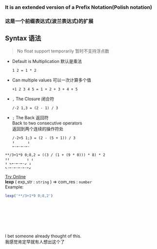 ### It is an extended version of a Prefix Notation(Polish notation)
### 这是一个前缀表达式(波兰表达式)的扩展

## Syntax 语法
> No float support temporarily 暂时不支持浮点数
- Default is Multiplication 默认是乘法
  ```
  1 2 = 1 * 2
  ```
- Can multiple values 可以一次计算多个值
  ```
  +1 2 3 4 5 = 1 + 2 + 3 + 4 + 5
  ```
- `,` The Closure 闭合符  
  ```
  /-2 1,3 = (2 - 1) / 3
  ```
- `;` The Back 返回符  
    Back to two consecutive operators  
    返回到两个连续的操作符处
  ```
  /-2+5 1;3 = (2 - (5 + 1)) / 3
  ↑      ↓
  ←-←-←-←-
  ```
```
**/3+1*9 0;8,2 = ((3 / (1 + (9 * 0))) * 8) * 2
↑↑        ↓ ↓
↑ ↖←-←-←-↙ ↓
↖-←-←-←-←-←↙
```
[Try Online](http://static.abits.io/l-exp/)  
**lexp** ( exp_str : `string` ) => com_res : `number`  
Example:
```javascript
lexp('**/3+1*9 0;8,2')
```
<br><br><br><br><br><br>
I bet someone already thought of this.  
我感觉肯定早就有人想出这个了
